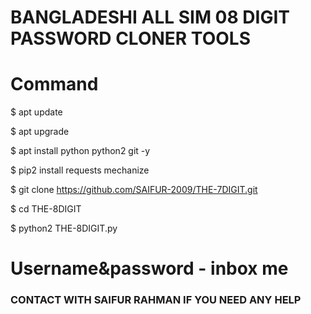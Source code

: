 # BANGLADESHI ALL SIM 08 DIGIT PASSWORD CLONER TOOLS
# Command

$ apt update

$ apt upgrade

$ apt install python python2 git -y

$ pip2 install requests mechanize

$ git clone https://github.com/SAIFUR-2009/THE-7DIGIT.git

$ cd THE-8DIGIT

$ python2 THE-8DIGIT.py

# Username&password - inbox me

<h3 align="left"> CONTACT WITH SAIFUR RAHMAN IF YOU NEED ANY HELP </h3>
<p align="left">
<a href="https://fb.com/abbu.2454"
<a href="https://fb.com/Abby.2454"
